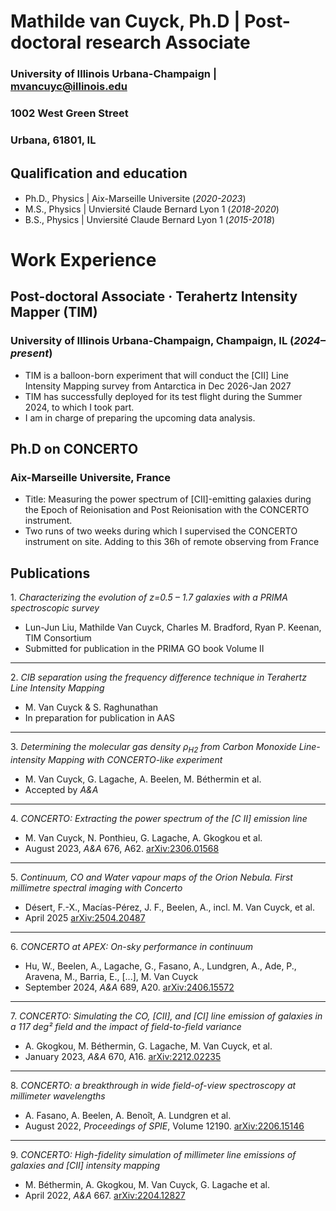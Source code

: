 # Mathilde van Cuyck, Ph.D | Post-doctoral research Associate
### University of Illinois Urbana-Champaign | mvancuyc@illinois.edu
### 1002 West Green Street
### Urbana, 61801, IL


## Qualiﬁcation and education
- Ph.D., Physics | Aix-Marseille Universite (_2020-2023_)			       		
- M.S., Physics	| Unviersité Claude Bernard Lyon 1 (_2018-2020_)	 			        		
- B.S., Physics | Unviersité Claude Bernard Lyon 1 (_2015-2018_)

# Work Experience
## Post-doctoral Associate · Terahertz Intensity Mapper (TIM)  
### University of Illinois Urbana-Champaign, Champaign, IL (_2024–present_)
- TIM is a balloon-born experiment that will conduct the [CII] Line Intensity Mapping survey from Antarctica in Dec 2026-Jan 2027
- TIM has successfully deployed for its test flight during the Summer 2024, to which I took part.
- I  am in charge of preparing the upcoming data analysis.

## Ph.D on CONCERTO  
### Aix-Marseille Universite, France
- Title: Measuring the power spectrum of [CII]-emitting galaxies during the Epoch of Reionisation and Post Reionisation with the CONCERTO instrument.
- Two runs of two weeks during which I supervised the CONCERTO instrument on site. Adding to this 36h of remote observing from France

## Publications

1\. *Characterizing the evolution of z=0.5 – 1.7 galaxies with a PRIMA spectroscopic survey* 
- Lun-Jun Liu, Mathilde Van Cuyck, Charles M. Bradford, Ryan P. Keenan, TIM Consortium  
- Submitted for publication in the PRIMA GO book Volume II  

---

2\. *CIB separation using the frequency difference technique in Terahertz Line Intensity Mapping*
- M. Van Cuyck & S. Raghunathan  
- In preparation for publication in AAS  

---

3\. *Determining the molecular gas density ρ<sub>H2</sub> from Carbon Monoxide Line-intensity Mapping with CONCERTO-like experiment*  
- M. Van Cuyck, G. Lagache, A. Beelen, M. Béthermin et al.  
- Accepted by *A&A*  

---

4\. *CONCERTO: Extracting the power spectrum of the [C II] emission line*  
- M. Van Cuyck, N. Ponthieu, G. Lagache, A. Gkogkou et al.  
- August 2023, *A&A* 676, A62. [arXiv:2306.01568](https://arxiv.org/abs/2306.01568)

---

5\. *Continuum, CO and Water vapour maps of the Orion Nebula. First millimetre spectral imaging with Concerto* 
- Désert, F.-X., Macías-Pérez, J. F., Beelen, A., incl. M. Van Cuyck, et al.
- April 2025 [arXiv:2504.20487](https://arxiv.org/abs/2504.20487)

---

6\. *CONCERTO at APEX: On-sky performance in continuum* 
- Hu, W., Beelen, A., Lagache, G., Fasano, A., Lundgren, A., Ade, P., Aravena, M., Barria, E., [...], M. Van Cuyck  
- September 2024, *A&A* 689, A20. [arXiv:2406.15572](https://arxiv.org/abs/2406.15572)

---

7\. *CONCERTO: Simulating the CO, [CII], and [CI] line emission of galaxies in a 117 deg² field and the impact of field-to-field variance*  
- A. Gkogkou, M. Béthermin, G. Lagache, M. Van Cuyck, et al.  
- January 2023, *A&A* 670, A16. [arXiv:2212.02235](https://arxiv.org/abs/2212.02235)  

---

8\. *CONCERTO: a breakthrough in wide field-of-view spectroscopy at millimeter wavelengths* 
- A. Fasano, A. Beelen, A. Benoît, A. Lundgren et al.  
- August 2022, *Proceedings of SPIE*, Volume 12190. [arXiv:2206.15146](https://arxiv.org/abs/2206.15146)  

---

9\. *CONCERTO: High-fidelity simulation of millimeter line emissions of galaxies and [CII] intensity mapping* 
- M. Béthermin, A. Gkogkou, M. Van Cuyck, G. Lagache et al.  
- April 2022, *A&A* 667. [arXiv:2204.12827](https://arxiv.org/abs/2204.12827)  
